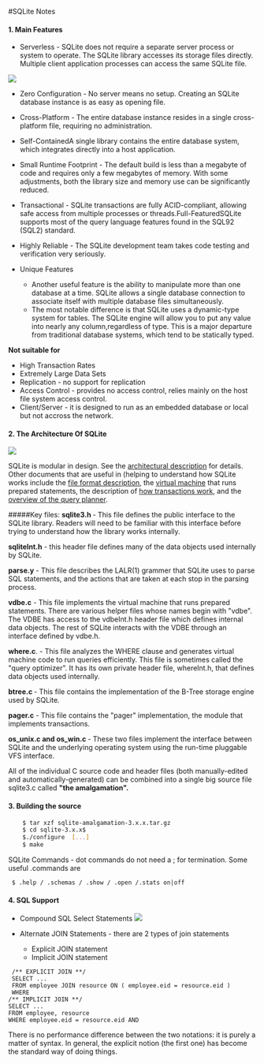 #SQLite Notes

#### 1. Main Features
- Serverless - SQLite does not require a separate server process or system to operate. The SQLite library accesses its storage files directly. Multiple client application processes can access the same SQLite file.

![](https://www.safaribooksonline.com/library/view/using-sqlite/9781449394592/httpatomoreillycomsourceoreillyimages661572.png)

- Zero Configuration - No server means no setup. Creating an SQLite database instance is as easy as opening file.

- Cross-Platform - The entire database instance resides in a single cross-platform file, requiring no  administration.

- Self-ContainedA single library contains the entire database system, which integrates directly into a host                   application.

- Small Runtime Footprint - The default build is less than a megabyte of code and requires only a few megabytes of memory. With some adjustments, both the library size and memory use can be significantly reduced.

- Transactional - SQLite transactions are fully ACID-compliant, allowing safe access from multiple processes or                   threads.Full-FeaturedSQLite supports most of the query language features found in the SQL92 (SQL2) standard.

- Highly Reliable - The SQLite development team takes code testing and verification very seriously.

- Unique Features 
    - Another useful feature is the ability to manipulate more than one database at a time. SQLite allows a single database connection to associate itself with multiple database files simultaneously. 
    - The most notable difference is that SQLite uses a dynamic-type system for tables. The SQLite engine will allow you to put any value into nearly any column,regardless of type. This is a major departure from traditional database systems, which tend to be statically typed.

<b>Not suitable for</b> 
 - High Transaction Rates
 - Extremely Large Data Sets 
 - Replication - no support for replication
 - Access Control - provides no access control, relies mainly on the host file system access control.
 - Client/Server - it is designed to run as an embedded database or local but not accross the network. 

#### 2. The Architecture Of SQLite

![](http://soft-dev.org/pubs/html/bolz_kurilova_tratt__making_an_embedded_dbms_jit_friendly/sqlite-architecture.png)

SQLite is modular in design. See the [architectural description](http://www.sqlite.org/arch.html) for details. Other documents that are useful in (helping to understand how SQLite works include the [file format description](http://www.sqlite.org/fileformat2.html), the [virtual machine](http://www.sqlite.org/opcode.html) that runs prepared statements, the description of [how transactions work](http://www.sqlite.org/atomiccommit.html), and the [overview of the query planner](http://www.sqlite.org/optoverview.html).

#####Key files:
<b> sqlite3.h </b>- This file defines the public interface to the SQLite library. Readers will need to be familiar with this interface before trying to understand how the library works internally.

<b>sqliteInt.h</b> - this header file defines many of the data objects used internally by SQLite.

<b>parse.y</b> - This file describes the LALR(1) grammer that SQLite uses to parse SQL statements, and the actions that are taken at each stop in the parsing process.

<b>vdbe.c</b> - This file implements the virtual machine that runs prepared statements. There are various helper files whose names begin with "vdbe". The VDBE has access to the vdbeInt.h header file which defines internal data objects. The rest of SQLite interacts with the VDBE through an interface defined by vdbe.h.

<b>where.c</b>. - This file analyzes the WHERE clause and generates virtual machine code to run queries efficiently. This file is sometimes called the "query optimizer". It has its own private header file, whereInt.h, that defines data objects used internally.

<b>btree.c </b>- This file contains the implementation of the B-Tree storage engine used by SQLite.

<b>pager.c</b> - This file contains the "pager" implementation, the module that implements transactions.

<b>os_unix.c and os_win.c </b>- These two files implement the interface between SQLite and the underlying operating system using the run-time pluggable VFS interface.

All of the individual C source code and header files (both manually-edited and automatically-generated) can be combined into a single big source file sqlite3.c called <b>"the amalgamation".</b>

#### 3. Building the source
```bash
    $ tar xzf sqlite-amalgamation-3.x.x.tar.gz
    $ cd sqlite-3.x.x$ 
    $./configure  [...]
    $ make
```
SQLite Commands - dot commands do not need a ; for termination. Some useful .commands are
 ```
  $ .help / .schemas / .show / .open /.stats on|off 
  ```

#### 4.  SQL Support

- Compound SQL Select Statements 
![](https://www.safaribooksonline.com/library/view/using-sqlite/9781449394592/httpatomoreillycomsourceoreillyimages661794.png)

- Alternate JOIN Statements - there are 2 types of join statements
     - Explicit JOIN statement
     - Implicit JOIN statement

```
 /** EXPLICIT JOIN **/
 SELECT ...    
 FROM employee JOIN resource ON ( employee.eid = resource.eid )    
 WHERE 
/** IMPLICIT JOIN **/
SELECT ...   
FROM employee, resource   
WHERE employee.eid = resource.eid AND 
```
There is no performance difference between the two  notations: it is purely a matter of syntax. In general, the explicit notion (the first one) has become the standard way of doing things.

[](http://soft-dev.org/pubs/html/bolz_kurilova_tratt__making_an_embedded_dbms_jit_friendly/)


